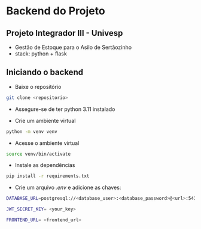 # Backend do Projeto

## Projeto Integrador III - Univesp

- Gestão de Estoque para o Asilo de Sertãozinho
- stack: python + flask

## Iniciando o backend

- Baixe o repositório

```bash
git clone <repositorio>
```

- Assegure-se de ter python 3.11 instalado

- Crie um ambiente virtual

```bash
python -m venv venv
```

- Acesse o ambiente virtual

```bash
source venv/bin/activate
```

- Instale as dependências

```bash
pip install -r requirements.txt
```

- Crie um arquivo _.env_ e adicione as chaves:

```bash
DATABASE_URL=postgresql://<database_user>:<database_password>@<url>:5432/<database_name>

JWT_SECRET_KEY= <your_key>

FRONTEND_URL= <frontend_url>

```
